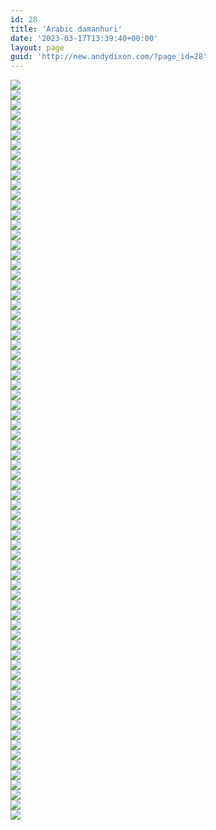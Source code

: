 ```yaml
---
id: 28
title: 'Arabic damanhuri'
date: '2023-03-17T13:39:40+00:00'
layout: page
guid: 'http://new.andydixon.com/?page_id=28'
---
```


[![](https://i0.wp.com/assets.g8x2.ldn.idrivee2-23.com/occult/Arabic%20-%20damanhuri/001.thumb.jpg?w=1200&ssl=1)](https://i0.wp.com/assets.g8x2.ldn.idrivee2-23.com/occult/Arabic%20-%20damanhuri/001.jpg?ssl=1)  
[![](https://i0.wp.com/assets.g8x2.ldn.idrivee2-23.com/occult/Arabic%20-%20damanhuri/002.thumb.jpg?w=1200&ssl=1)](https://i0.wp.com/assets.g8x2.ldn.idrivee2-23.com/occult/Arabic%20-%20damanhuri/002.jpg?ssl=1)  
[![](https://i0.wp.com/assets.g8x2.ldn.idrivee2-23.com/occult/Arabic%20-%20damanhuri/003.thumb.jpg?w=1200&ssl=1)](https://i0.wp.com/assets.g8x2.ldn.idrivee2-23.com/occult/Arabic%20-%20damanhuri/003.jpg?ssl=1)  
[![](https://i0.wp.com/assets.g8x2.ldn.idrivee2-23.com/occult/Arabic%20-%20damanhuri/004.thumb.jpg?w=1200&ssl=1)](https://i0.wp.com/assets.g8x2.ldn.idrivee2-23.com/occult/Arabic%20-%20damanhuri/004.jpg?ssl=1)  
[![](https://i0.wp.com/assets.g8x2.ldn.idrivee2-23.com/occult/Arabic%20-%20damanhuri/005.thumb.jpg?w=1200&ssl=1)](https://i0.wp.com/assets.g8x2.ldn.idrivee2-23.com/occult/Arabic%20-%20damanhuri/005.jpg?ssl=1)  
[![](https://i0.wp.com/assets.g8x2.ldn.idrivee2-23.com/occult/Arabic%20-%20damanhuri/006.thumb.jpg?w=1200&ssl=1)](https://i0.wp.com/assets.g8x2.ldn.idrivee2-23.com/occult/Arabic%20-%20damanhuri/006.jpg?ssl=1)  
[![](https://i0.wp.com/assets.g8x2.ldn.idrivee2-23.com/occult/Arabic%20-%20damanhuri/007.thumb.jpg?w=1200&ssl=1)](https://i0.wp.com/assets.g8x2.ldn.idrivee2-23.com/occult/Arabic%20-%20damanhuri/007.jpg?ssl=1)  
[![](https://i0.wp.com/assets.g8x2.ldn.idrivee2-23.com/occult/Arabic%20-%20damanhuri/008.thumb.jpg?w=1200&ssl=1)](https://i0.wp.com/assets.g8x2.ldn.idrivee2-23.com/occult/Arabic%20-%20damanhuri/008.jpg?ssl=1)  
[![](https://i0.wp.com/assets.g8x2.ldn.idrivee2-23.com/occult/Arabic%20-%20damanhuri/009.thumb.jpg?w=1200&ssl=1)](https://i0.wp.com/assets.g8x2.ldn.idrivee2-23.com/occult/Arabic%20-%20damanhuri/009.jpg?ssl=1)  
[![](https://i0.wp.com/assets.g8x2.ldn.idrivee2-23.com/occult/Arabic%20-%20damanhuri/010.thumb.jpg?w=1200&ssl=1)](https://i0.wp.com/assets.g8x2.ldn.idrivee2-23.com/occult/Arabic%20-%20damanhuri/010.jpg?ssl=1)  
[![](https://i0.wp.com/assets.g8x2.ldn.idrivee2-23.com/occult/Arabic%20-%20damanhuri/011.thumb.jpg?w=1200&ssl=1)](https://i0.wp.com/assets.g8x2.ldn.idrivee2-23.com/occult/Arabic%20-%20damanhuri/011.jpg?ssl=1)  
[![](https://i0.wp.com/assets.g8x2.ldn.idrivee2-23.com/occult/Arabic%20-%20damanhuri/012.thumb.jpg?w=1200&ssl=1)](https://i0.wp.com/assets.g8x2.ldn.idrivee2-23.com/occult/Arabic%20-%20damanhuri/012.jpg?ssl=1)  
[![](https://i0.wp.com/assets.g8x2.ldn.idrivee2-23.com/occult/Arabic%20-%20damanhuri/013.thumb.jpg?w=1200&ssl=1)](https://i0.wp.com/assets.g8x2.ldn.idrivee2-23.com/occult/Arabic%20-%20damanhuri/013.jpg?ssl=1)  
[![](https://i0.wp.com/assets.g8x2.ldn.idrivee2-23.com/occult/Arabic%20-%20damanhuri/014.thumb.jpg?w=1200&ssl=1)](https://i0.wp.com/assets.g8x2.ldn.idrivee2-23.com/occult/Arabic%20-%20damanhuri/014.jpg?ssl=1)  
[![](https://i0.wp.com/assets.g8x2.ldn.idrivee2-23.com/occult/Arabic%20-%20damanhuri/015.thumb.jpg?w=1200&ssl=1)](https://i0.wp.com/assets.g8x2.ldn.idrivee2-23.com/occult/Arabic%20-%20damanhuri/015.jpg?ssl=1)  
[![](https://i0.wp.com/assets.g8x2.ldn.idrivee2-23.com/occult/Arabic%20-%20damanhuri/016.thumb.jpg?w=1200&ssl=1)](https://i0.wp.com/assets.g8x2.ldn.idrivee2-23.com/occult/Arabic%20-%20damanhuri/016.jpg?ssl=1)  
[![](https://i0.wp.com/assets.g8x2.ldn.idrivee2-23.com/occult/Arabic%20-%20damanhuri/017.thumb.jpg?w=1200&ssl=1)](https://i0.wp.com/assets.g8x2.ldn.idrivee2-23.com/occult/Arabic%20-%20damanhuri/017.jpg?ssl=1)  
[![](https://i0.wp.com/assets.g8x2.ldn.idrivee2-23.com/occult/Arabic%20-%20damanhuri/018.thumb.jpg?w=1200&ssl=1)](https://i0.wp.com/assets.g8x2.ldn.idrivee2-23.com/occult/Arabic%20-%20damanhuri/018.jpg?ssl=1)  
[![](https://i0.wp.com/assets.g8x2.ldn.idrivee2-23.com/occult/Arabic%20-%20damanhuri/019.thumb.jpg?w=1200&ssl=1)](https://i0.wp.com/assets.g8x2.ldn.idrivee2-23.com/occult/Arabic%20-%20damanhuri/019.jpg?ssl=1)  
[![](https://i0.wp.com/assets.g8x2.ldn.idrivee2-23.com/occult/Arabic%20-%20damanhuri/020.thumb.jpg?w=1200&ssl=1)](https://i0.wp.com/assets.g8x2.ldn.idrivee2-23.com/occult/Arabic%20-%20damanhuri/020.jpg?ssl=1)  
[![](https://i0.wp.com/assets.g8x2.ldn.idrivee2-23.com/occult/Arabic%20-%20damanhuri/021.thumb.jpg?w=1200&ssl=1)](https://i0.wp.com/assets.g8x2.ldn.idrivee2-23.com/occult/Arabic%20-%20damanhuri/021.jpg?ssl=1)  
[![](https://i0.wp.com/assets.g8x2.ldn.idrivee2-23.com/occult/Arabic%20-%20damanhuri/022.thumb.jpg?w=1200&ssl=1)](https://i0.wp.com/assets.g8x2.ldn.idrivee2-23.com/occult/Arabic%20-%20damanhuri/022.jpg?ssl=1)  
[![](https://i0.wp.com/assets.g8x2.ldn.idrivee2-23.com/occult/Arabic%20-%20damanhuri/023.thumb.jpg?w=1200&ssl=1)](https://i0.wp.com/assets.g8x2.ldn.idrivee2-23.com/occult/Arabic%20-%20damanhuri/023.jpg?ssl=1)  
[![](https://i0.wp.com/assets.g8x2.ldn.idrivee2-23.com/occult/Arabic%20-%20damanhuri/024.thumb.jpg?w=1200&ssl=1)](https://i0.wp.com/assets.g8x2.ldn.idrivee2-23.com/occult/Arabic%20-%20damanhuri/024.jpg?ssl=1)  
[![](https://i0.wp.com/assets.g8x2.ldn.idrivee2-23.com/occult/Arabic%20-%20damanhuri/025.thumb.jpg?w=1200&ssl=1)](https://i0.wp.com/assets.g8x2.ldn.idrivee2-23.com/occult/Arabic%20-%20damanhuri/025.jpg?ssl=1)  
[![](https://i0.wp.com/assets.g8x2.ldn.idrivee2-23.com/occult/Arabic%20-%20damanhuri/026.thumb.jpg?w=1200&ssl=1)](https://i0.wp.com/assets.g8x2.ldn.idrivee2-23.com/occult/Arabic%20-%20damanhuri/026.jpg?ssl=1)  
[![](https://i0.wp.com/assets.g8x2.ldn.idrivee2-23.com/occult/Arabic%20-%20damanhuri/027.thumb.jpg?w=1200&ssl=1)](https://i0.wp.com/assets.g8x2.ldn.idrivee2-23.com/occult/Arabic%20-%20damanhuri/027.jpg?ssl=1)  
[![](https://i0.wp.com/assets.g8x2.ldn.idrivee2-23.com/occult/Arabic%20-%20damanhuri/028.thumb.jpg?w=1200&ssl=1)](https://i0.wp.com/assets.g8x2.ldn.idrivee2-23.com/occult/Arabic%20-%20damanhuri/028.jpg?ssl=1)  
[![](https://i0.wp.com/assets.g8x2.ldn.idrivee2-23.com/occult/Arabic%20-%20damanhuri/029.thumb.jpg?w=1200&ssl=1)](https://i0.wp.com/assets.g8x2.ldn.idrivee2-23.com/occult/Arabic%20-%20damanhuri/029.jpg?ssl=1)  
[![](https://i0.wp.com/assets.g8x2.ldn.idrivee2-23.com/occult/Arabic%20-%20damanhuri/030.thumb.jpg?w=1200&ssl=1)](https://i0.wp.com/assets.g8x2.ldn.idrivee2-23.com/occult/Arabic%20-%20damanhuri/030.jpg?ssl=1)  
[![](https://i0.wp.com/assets.g8x2.ldn.idrivee2-23.com/occult/Arabic%20-%20damanhuri/031.thumb.jpg?w=1200&ssl=1)](https://i0.wp.com/assets.g8x2.ldn.idrivee2-23.com/occult/Arabic%20-%20damanhuri/031.jpg?ssl=1)  
[![](https://i0.wp.com/assets.g8x2.ldn.idrivee2-23.com/occult/Arabic%20-%20damanhuri/032.thumb.jpg?w=1200&ssl=1)](https://i0.wp.com/assets.g8x2.ldn.idrivee2-23.com/occult/Arabic%20-%20damanhuri/032.jpg?ssl=1)  
[![](https://i0.wp.com/assets.g8x2.ldn.idrivee2-23.com/occult/Arabic%20-%20damanhuri/033.thumb.jpg?w=1200&ssl=1)](https://i0.wp.com/assets.g8x2.ldn.idrivee2-23.com/occult/Arabic%20-%20damanhuri/033.jpg?ssl=1)  
[![](https://i0.wp.com/assets.g8x2.ldn.idrivee2-23.com/occult/Arabic%20-%20damanhuri/034.thumb.jpg?w=1200&ssl=1)](https://i0.wp.com/assets.g8x2.ldn.idrivee2-23.com/occult/Arabic%20-%20damanhuri/034.jpg?ssl=1)  
[![](https://i0.wp.com/assets.g8x2.ldn.idrivee2-23.com/occult/Arabic%20-%20damanhuri/035.thumb.jpg?w=1200&ssl=1)](https://i0.wp.com/assets.g8x2.ldn.idrivee2-23.com/occult/Arabic%20-%20damanhuri/035.jpg?ssl=1)  
[![](https://i0.wp.com/assets.g8x2.ldn.idrivee2-23.com/occult/Arabic%20-%20damanhuri/036.thumb.jpg?w=1200&ssl=1)](https://i0.wp.com/assets.g8x2.ldn.idrivee2-23.com/occult/Arabic%20-%20damanhuri/036.jpg?ssl=1)  
[![](https://i0.wp.com/assets.g8x2.ldn.idrivee2-23.com/occult/Arabic%20-%20damanhuri/037.thumb.jpg?w=1200&ssl=1)](https://i0.wp.com/assets.g8x2.ldn.idrivee2-23.com/occult/Arabic%20-%20damanhuri/037.jpg?ssl=1)  
[![](https://i0.wp.com/assets.g8x2.ldn.idrivee2-23.com/occult/Arabic%20-%20damanhuri/038.thumb.jpg?w=1200&ssl=1)](https://i0.wp.com/assets.g8x2.ldn.idrivee2-23.com/occult/Arabic%20-%20damanhuri/038.jpg?ssl=1)  
[![](https://i0.wp.com/assets.g8x2.ldn.idrivee2-23.com/occult/Arabic%20-%20damanhuri/039.thumb.jpg?w=1200&ssl=1)](https://i0.wp.com/assets.g8x2.ldn.idrivee2-23.com/occult/Arabic%20-%20damanhuri/039.jpg?ssl=1)  
[![](https://i0.wp.com/assets.g8x2.ldn.idrivee2-23.com/occult/Arabic%20-%20damanhuri/040.thumb.jpg?w=1200&ssl=1)](https://i0.wp.com/assets.g8x2.ldn.idrivee2-23.com/occult/Arabic%20-%20damanhuri/040.jpg?ssl=1)  
[![](https://i0.wp.com/assets.g8x2.ldn.idrivee2-23.com/occult/Arabic%20-%20damanhuri/041.thumb.jpg?w=1200&ssl=1)](https://i0.wp.com/assets.g8x2.ldn.idrivee2-23.com/occult/Arabic%20-%20damanhuri/041.jpg?ssl=1)  
[![](https://i0.wp.com/assets.g8x2.ldn.idrivee2-23.com/occult/Arabic%20-%20damanhuri/042.thumb.jpg?w=1200&ssl=1)](https://i0.wp.com/assets.g8x2.ldn.idrivee2-23.com/occult/Arabic%20-%20damanhuri/042.jpg?ssl=1)  
[![](https://i0.wp.com/assets.g8x2.ldn.idrivee2-23.com/occult/Arabic%20-%20damanhuri/043.thumb.jpg?w=1200&ssl=1)](https://i0.wp.com/assets.g8x2.ldn.idrivee2-23.com/occult/Arabic%20-%20damanhuri/043.jpg?ssl=1)  
[![](https://i0.wp.com/assets.g8x2.ldn.idrivee2-23.com/occult/Arabic%20-%20damanhuri/044.thumb.jpg?w=1200&ssl=1)](https://i0.wp.com/assets.g8x2.ldn.idrivee2-23.com/occult/Arabic%20-%20damanhuri/044.jpg?ssl=1)  
[![](https://i0.wp.com/assets.g8x2.ldn.idrivee2-23.com/occult/Arabic%20-%20damanhuri/045.thumb.jpg?w=1200&ssl=1)](https://i0.wp.com/assets.g8x2.ldn.idrivee2-23.com/occult/Arabic%20-%20damanhuri/045.jpg?ssl=1)  
[![](https://i0.wp.com/assets.g8x2.ldn.idrivee2-23.com/occult/Arabic%20-%20damanhuri/046.thumb.jpg?w=1200&ssl=1)](https://i0.wp.com/assets.g8x2.ldn.idrivee2-23.com/occult/Arabic%20-%20damanhuri/046.jpg?ssl=1)  
[![](https://i0.wp.com/assets.g8x2.ldn.idrivee2-23.com/occult/Arabic%20-%20damanhuri/047.thumb.jpg?w=1200&ssl=1)](https://i0.wp.com/assets.g8x2.ldn.idrivee2-23.com/occult/Arabic%20-%20damanhuri/047.jpg?ssl=1)  
[![](https://i0.wp.com/assets.g8x2.ldn.idrivee2-23.com/occult/Arabic%20-%20damanhuri/048.thumb.jpg?w=1200&ssl=1)](https://i0.wp.com/assets.g8x2.ldn.idrivee2-23.com/occult/Arabic%20-%20damanhuri/048.jpg?ssl=1)  
[![](https://i0.wp.com/assets.g8x2.ldn.idrivee2-23.com/occult/Arabic%20-%20damanhuri/049.thumb.jpg?w=1200&ssl=1)](https://i0.wp.com/assets.g8x2.ldn.idrivee2-23.com/occult/Arabic%20-%20damanhuri/049.jpg?ssl=1)  
[![](https://i0.wp.com/assets.g8x2.ldn.idrivee2-23.com/occult/Arabic%20-%20damanhuri/050.thumb.jpg?w=1200&ssl=1)](https://i0.wp.com/assets.g8x2.ldn.idrivee2-23.com/occult/Arabic%20-%20damanhuri/050.jpg?ssl=1)  
[![](https://i0.wp.com/assets.g8x2.ldn.idrivee2-23.com/occult/Arabic%20-%20damanhuri/051.thumb.jpg?w=1200&ssl=1)](https://i0.wp.com/assets.g8x2.ldn.idrivee2-23.com/occult/Arabic%20-%20damanhuri/051.jpg?ssl=1)  
[![](https://i0.wp.com/assets.g8x2.ldn.idrivee2-23.com/occult/Arabic%20-%20damanhuri/052.thumb.jpg?w=1200&ssl=1)](https://i0.wp.com/assets.g8x2.ldn.idrivee2-23.com/occult/Arabic%20-%20damanhuri/052.jpg?ssl=1)  
[![](https://i0.wp.com/assets.g8x2.ldn.idrivee2-23.com/occult/Arabic%20-%20damanhuri/053.thumb.jpg?w=1200&ssl=1)](https://i0.wp.com/assets.g8x2.ldn.idrivee2-23.com/occult/Arabic%20-%20damanhuri/053.jpg?ssl=1)  
[![](https://i0.wp.com/assets.g8x2.ldn.idrivee2-23.com/occult/Arabic%20-%20damanhuri/054.thumb.jpg?w=1200&ssl=1)](https://i0.wp.com/assets.g8x2.ldn.idrivee2-23.com/occult/Arabic%20-%20damanhuri/054.jpg?ssl=1)  
[![](https://i0.wp.com/assets.g8x2.ldn.idrivee2-23.com/occult/Arabic%20-%20damanhuri/055.thumb.jpg?w=1200&ssl=1)](https://i0.wp.com/assets.g8x2.ldn.idrivee2-23.com/occult/Arabic%20-%20damanhuri/055.jpg?ssl=1)  
[![](https://i0.wp.com/assets.g8x2.ldn.idrivee2-23.com/occult/Arabic%20-%20damanhuri/056.thumb.jpg?w=1200&ssl=1)](https://i0.wp.com/assets.g8x2.ldn.idrivee2-23.com/occult/Arabic%20-%20damanhuri/056.jpg?ssl=1)  
[![](https://i0.wp.com/assets.g8x2.ldn.idrivee2-23.com/occult/Arabic%20-%20damanhuri/057.thumb.jpg?w=1200&ssl=1)](https://i0.wp.com/assets.g8x2.ldn.idrivee2-23.com/occult/Arabic%20-%20damanhuri/057.jpg?ssl=1)  
[![](https://i0.wp.com/assets.g8x2.ldn.idrivee2-23.com/occult/Arabic%20-%20damanhuri/058.thumb.jpg?w=1200&ssl=1)](https://i0.wp.com/assets.g8x2.ldn.idrivee2-23.com/occult/Arabic%20-%20damanhuri/058.jpg?ssl=1)  
[![](https://i0.wp.com/assets.g8x2.ldn.idrivee2-23.com/occult/Arabic%20-%20damanhuri/059.thumb.jpg?w=1200&ssl=1)](https://i0.wp.com/assets.g8x2.ldn.idrivee2-23.com/occult/Arabic%20-%20damanhuri/059.jpg?ssl=1)  
[![](https://i0.wp.com/assets.g8x2.ldn.idrivee2-23.com/occult/Arabic%20-%20damanhuri/060.thumb.jpg?w=1200&ssl=1)](https://i0.wp.com/assets.g8x2.ldn.idrivee2-23.com/occult/Arabic%20-%20damanhuri/060.jpg?ssl=1)  
[![](https://i0.wp.com/assets.g8x2.ldn.idrivee2-23.com/occult/Arabic%20-%20damanhuri/061.thumb.jpg?w=1200&ssl=1)](https://i0.wp.com/assets.g8x2.ldn.idrivee2-23.com/occult/Arabic%20-%20damanhuri/061.jpg?ssl=1)  
[![](https://i0.wp.com/assets.g8x2.ldn.idrivee2-23.com/occult/Arabic%20-%20damanhuri/062.thumb.jpg?w=1200&ssl=1)](https://i0.wp.com/assets.g8x2.ldn.idrivee2-23.com/occult/Arabic%20-%20damanhuri/062.jpg?ssl=1)  
[![](https://i0.wp.com/assets.g8x2.ldn.idrivee2-23.com/occult/Arabic%20-%20damanhuri/063.thumb.jpg?w=1200&ssl=1)](https://i0.wp.com/assets.g8x2.ldn.idrivee2-23.com/occult/Arabic%20-%20damanhuri/063.jpg?ssl=1)  
[![](https://i0.wp.com/assets.g8x2.ldn.idrivee2-23.com/occult/Arabic%20-%20damanhuri/064.thumb.jpg?w=1200&ssl=1)](https://i0.wp.com/assets.g8x2.ldn.idrivee2-23.com/occult/Arabic%20-%20damanhuri/064.jpg?ssl=1)  
[![](https://i0.wp.com/assets.g8x2.ldn.idrivee2-23.com/occult/Arabic%20-%20damanhuri/065.thumb.jpg?w=1200&ssl=1)](https://i0.wp.com/assets.g8x2.ldn.idrivee2-23.com/occult/Arabic%20-%20damanhuri/065.jpg?ssl=1)  
[![](https://i0.wp.com/assets.g8x2.ldn.idrivee2-23.com/occult/Arabic%20-%20damanhuri/066.thumb.jpg?w=1200&ssl=1)](https://i0.wp.com/assets.g8x2.ldn.idrivee2-23.com/occult/Arabic%20-%20damanhuri/066.jpg?ssl=1)  
[![](https://i0.wp.com/assets.g8x2.ldn.idrivee2-23.com/occult/Arabic%20-%20damanhuri/067.thumb.jpg?w=1200&ssl=1)](https://i0.wp.com/assets.g8x2.ldn.idrivee2-23.com/occult/Arabic%20-%20damanhuri/067.jpg?ssl=1)  
[![](https://i0.wp.com/assets.g8x2.ldn.idrivee2-23.com/occult/Arabic%20-%20damanhuri/068.thumb.jpg?w=1200&ssl=1)](https://i0.wp.com/assets.g8x2.ldn.idrivee2-23.com/occult/Arabic%20-%20damanhuri/068.jpg?ssl=1)  
[![](https://i0.wp.com/assets.g8x2.ldn.idrivee2-23.com/occult/Arabic%20-%20damanhuri/069.thumb.jpg?w=1200&ssl=1)](https://i0.wp.com/assets.g8x2.ldn.idrivee2-23.com/occult/Arabic%20-%20damanhuri/069.jpg?ssl=1)  
[![](https://i0.wp.com/assets.g8x2.ldn.idrivee2-23.com/occult/Arabic%20-%20damanhuri/070.thumb.jpg?w=1200&ssl=1)](https://i0.wp.com/assets.g8x2.ldn.idrivee2-23.com/occult/Arabic%20-%20damanhuri/070.jpg?ssl=1)  
[![](https://i0.wp.com/assets.g8x2.ldn.idrivee2-23.com/occult/Arabic%20-%20damanhuri/071.thumb.jpg?w=1200&ssl=1)](https://i0.wp.com/assets.g8x2.ldn.idrivee2-23.com/occult/Arabic%20-%20damanhuri/071.jpg?ssl=1)  
[![](https://i0.wp.com/assets.g8x2.ldn.idrivee2-23.com/occult/Arabic%20-%20damanhuri/072.thumb.jpg?w=1200&ssl=1)](https://i0.wp.com/assets.g8x2.ldn.idrivee2-23.com/occult/Arabic%20-%20damanhuri/072.jpg?ssl=1)  
[![](https://i0.wp.com/assets.g8x2.ldn.idrivee2-23.com/occult/Arabic%20-%20damanhuri/073.thumb.jpg?w=1200&ssl=1)](https://i0.wp.com/assets.g8x2.ldn.idrivee2-23.com/occult/Arabic%20-%20damanhuri/073.jpg?ssl=1)  
[![](https://i0.wp.com/assets.g8x2.ldn.idrivee2-23.com/occult/Arabic%20-%20damanhuri/074.thumb.jpg?w=1200&ssl=1)](https://i0.wp.com/assets.g8x2.ldn.idrivee2-23.com/occult/Arabic%20-%20damanhuri/074.jpg?ssl=1)